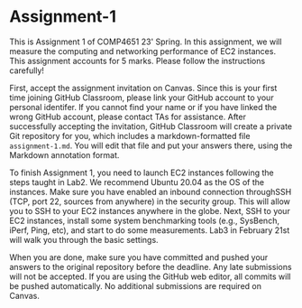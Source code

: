 # Assignment-1

This is Assignment 1 of COMP4651 23' Spring. In this assignment, we will measure the computing and networking performance of EC2 instances. This assignment accounts for 5 marks. Please follow the instructions carefully!

First, accept the assignment invitation on Canvas. Since this is your first time joining GitHub Classroom, please link your GitHub account to your personal identifer. lf you cannot find your name or if you have linked the wrong GitHub account, please contact TAs for assistance. After successfully accepting the invitation, GitHub Classroom will create a private Git repository for you, which includes a markdown-formatted file `assignment-1.md`. You will edit that file and put your answers there, using the Markdown annotation format.

To finish Assignment 1, you need to launch EC2 instances following the steps taught in Lab2. We recommend Ubuntu 20.04 as the OS of the instances. Make sure you have enabled an inbound connection throughSSH (TCP, port 22, sources from anywhere) in the security group. This will allow you to SSH to your EC2 instances anywhere in the globe. Next, SSH to your EC2 instances, install some system benchmarking tools (e.g., SysBench, iPerf, Ping, etc), and start to do some measurements. Lab3 in February 21st will walk you through the basic settings.

When you are done, make sure you have committed and pushed your answers to the original repository before the deadline. Any late submissions will not be accepted. If you are using the GitHub web editor, all commits will be pushed automatically. No additional submissions are required on Canvas.

